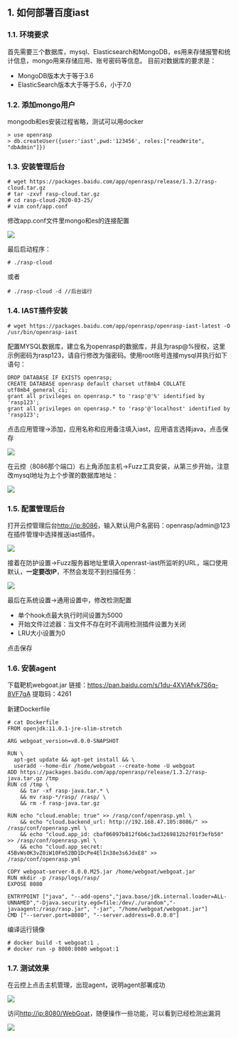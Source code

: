 ## 1. 如何部署百度iast

### 1.1. 环境要求

首先需要三个数据库，mysql、Elasticsearch和MongoDB，es用来存储报警和统计信息，mongo用来存储应用、账号密码等信息。
目前对数据库的要求是：  

* MongoDB版本大于等于3.6
* ElasticSearch版本大于等于5.6，小于7.0  

### 1.2. 添加mongo用户  

mongodb和es安装过程省略，测试可以用docker  

```
> use openrasp
> db.createUser({user:'iast',pwd:'123456', roles:["readWrite", "dbAdmin"]})
```  

### 1.3. 安装管理后台  

```
# wget https://packages.baidu.com/app/openrasp/release/1.3.2/rasp-cloud.tar.gz
# tar -zxvf rasp-cloud.tar.gz
# cd rasp-cloud-2020-03-25/
# vim conf/app.conf
```  

修改app.conf文件里mongo和es的连接配置  

![](_v_images/20200530223128220_22722.png)  

最后启动程序：  

```
# ./rasp-cloud
```  

或者  

```
# ./rasp-cloud -d //后台运行
```  

### 1.4. IAST插件安装  

```
# wget https://packages.baidu.com/app/openrasp/openrasp-iast-latest -O /usr/bin/openrasp-iast
```  

配置MYSQL数据库，建立名为openrasp的数据库，并且为rasp@%授权，这里示例密码为rasp123，请自行修改为强密码。使用root账号连接mysql并执行如下语句：  

```
DROP DATABASE IF EXISTS openrasp;
CREATE DATABASE openrasp default charset utf8mb4 COLLATE utf8mb4_general_ci;
grant all privileges on openrasp.* to 'rasp'@'%' identified by 'rasp123';
grant all privileges on openrasp.* to 'rasp'@'localhost' identified by 'rasp123';
```  

点击应用管理->添加，应用名称和应用备注填入iast，应用语言选择java，点击保存  

![](_v_images/20200530223224882_15823.png)  

在云控（8086那个端口）右上角添加主机->Fuzz工具安装，从第三步开始，注意改mysql地址为上个步骤的数据库地址：  

![](_v_images/20200530223243576_19833.png)  

### 1.5. 配置管理后台  

打开云控管理后台[http://ip:8086](http://ip:8086)，输入默认用户名密码：openrasp/admin@123
在插件管理中选择推送iast插件。  

![](_v_images/20200530223319083_19390.png)  

接着在防护设置->Fuzz服务器地址里填入openrast-iast所监听的URL，端口使用默认，**一定要改IP**，不然会发现不到扫描任务：  

![](_v_images/20200530223336445_19474.png)  

最后在系统设置->通用设置中，修改检测配置  

* 单个hook点最大执行时间设置为5000
* 开始文件过滤器：当文件不存在时不调用检测插件设置为关闭
* LRU大小设置为0  

点击保存  

### 1.6. 安装agent  

下载靶机webgoat.jar
链接：https://pan.baidu.com/s/1du-4XVlAfvk7S6q-8VF7gA 
提取码：4261   

新建Dockerfile  

```
# cat Dockerfile
FROM openjdk:11.0.1-jre-slim-stretch

ARG webgoat_version=v8.0.0-SNAPSHOT

RUN \
  apt-get update && apt-get install && \
  useradd --home-dir /home/webgoat --create-home -U webgoat
ADD https://packages.baidu.com/app/openrasp/release/1.3.2/rasp-java.tar.gz /tmp
RUN cd /tmp \
    && tar -xf rasp-java.tar.* \
    && mv rasp-*/rasp/ /rasp/ \
    && rm -f rasp-java.tar.gz

RUN echo "cloud.enable: true" >> /rasp/conf/openrasp.yml \
    && echo "cloud.backend_url: http://192.168.47.105:8086/" >> /rasp/conf/openrasp.yml \
    && echo "cloud.app_id: cbaf06097b812f6b6c3ad3269812b2f01f3efb50" >> /rasp/conf/openrasp.yml \
    && echo "cloud.app_secret: 45BvWs0K3vZ0iW10Fm52BD1DcPe4ElIn38e3s6JdxE8" >> /rasp/conf/openrasp.yml

COPY webgoat-server-8.0.0.M25.jar /home/webgoat/webgoat.jar
RUN mkdir -p /rasp/logs/rasp/
EXPOSE 8080

ENTRYPOINT ["java", "--add-opens","java.base/jdk.internal.loader=ALL-UNNAMED","-Djava.security.egd=file:/dev/./urandom","-javaagent:/rasp/rasp.jar", "-jar", "/home/webgoat/webgoat.jar"]
CMD ["--server.port=8080", "--server.address=0.0.0.0"]

```  

编译运行镜像  

```
# docker build -t webgoat:1 .
# docker run -p 8080:8080 webgoat:1
```  

### 1.7. 测试效果  

在云控上点击主机管理，出现agent，说明agent部署成功  

![](_v_images/20200530223702415_4315.png)  
  
访问[http://ip:8080/WebGoat](http://ip:8080/WebGoat)，随便操作一些功能，可以看到已经检测出漏洞  

![](_v_images/20200530223733106_2980.png)
